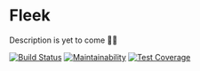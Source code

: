 # Fleek
Description is yet to come ✋🏽

[![Build Status](https://travis-ci.com/fabzer0/Fleek.svg?token=o5FixjM5zgdvtzqypdEW&branch=develop)](https://travis-ci.com/fabzer0/Fleek)
[![Maintainability](https://api.codeclimate.com/v1/badges/1c504bf968df2a824bc0/maintainability)](https://codeclimate.com/github/fabzer0/Fleek/maintainability)
[![Test Coverage](https://api.codeclimate.com/v1/badges/1c504bf968df2a824bc0/test_coverage)](https://codeclimate.com/github/fabzer0/Fleek/test_coverage)
